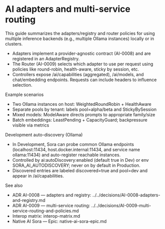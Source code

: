 # AI adapters and multi-service routing

This guide summarizes the adapters/registry and router policies for using multiple inference backends (e.g., multiple Ollama instances) locally or in clusters.

- Adapters implement a provider-agnostic contract (AI-0008) and are registered in an AdapterRegistry.
- The Router (AI-0009) selects which adapter to use per request using policies like round-robin, health-aware, sticky by session, etc.
- Controllers expose /ai/capabilities (aggregated), /ai/models, and chat/embedding endpoints. Requests can include headers to influence selection.

Example scenarios
- Two Ollama instances on host: WeightedRoundRobin + HealthAware
- Separate pools by tenant: labels pool=alpha/beta and StickyBySession
- Mixed models: ModelAware directs prompts to appropriate family/size
- Batch embeddings: LeastPending + CapacityGuard; backpressure visible via metrics

Development auto-discovery (Ollama)
- In Development, Sora can probe common Ollama endpoints (localhost:11434, host.docker.internal:11434, and service name ollama:11434) and auto-register reachable instances.
- Controlled by ai:autoDiscovery:enabled (default true in Dev) or env SORA_AI_AUTODISCOVERY; never on by default in Production.
- Discovered entries are labeled discovered=true and pool=dev and appear in /ai/capabilities.

See also
- ADR AI-0008 — adapters and registry: ../../decisions/AI-0008-adapters-and-registry.md
- ADR AI-0009 — multi-service routing: ../../decisions/AI-0009-multi-service-routing-and-policies.md
- Interop matrix: interop-matrix.md
- Native AI Sora — Epic: native-ai-sora-epic.md
